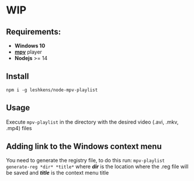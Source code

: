 # WIP

## Requirements:
- **Windows 10**
- [**mpv**](https://mpv.io/) player
- **Nodejs** >= 14

## Install
`npm i -g leshkens/node-mpv-playlist`

## Usage
Execute `mpv-playlist` in the directory with the desired video (.avi, .mkv, .mp4) files

## Adding link to the Windows context menu
You need to generate the registry file, to do this run:
`mpv-playlist generate-reg *dir* *title*`
where _**dir**_ is the location where the .reg file will be saved and _**title**_ is the context menu title